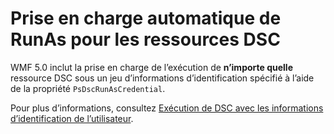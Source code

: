 # Prise en charge automatique de RunAs pour les ressources DSC

WMF 5.0 inclut la prise en charge de l’exécution de **n’importe quelle** ressource DSC sous un jeu d’informations d’identification spécifié à l’aide de la propriété `PsDscRunAsCredential`. 

Pour plus d’informations, consultez [Exécution de DSC avec les informations d’identification de l’utilisateur](https://msdn.microsoft.com/powershell/dsc/runasuser).

<!--HONumber=Jul16_HO1-->


